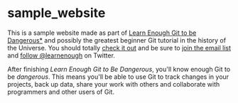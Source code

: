 # sample_website
This is a sample website made as part of [Learn Enough Git to be Dangerous*](https://www.learnenough.com/course/learn_enough_git/frontmatter) and possibly the greatest beginner Git tutorial in the history of the Universe. You should totally [check it out](https://www.learnenough.com/course/learn_enough_git/frontmatter) and be sure to [join the email list](https://www.learnenough.com/#email_list) and [follow @learnenough](http://twitter.com/learnenough) on Twitter. 

After finishing *Learn Enough Git to Be Dangerous*, you'll know enough Git to be *dangerous*. This means you'll be able to use Git to track changes in your projects, back up data, share your work with others and collaborate with programmers and other users of Git.